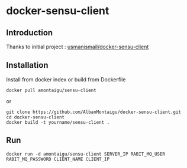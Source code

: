 # docker-sensu-client

## Introduction

Thanks to initial project : [usmanismail/docker-sensu-client](https://github.com/usmanismail/docker-sensu-client)

## Installation

Install from docker index or build from Dockerfile

```
docker pull amontaigu/sensu-client
```

or

```
git clone https://github.com/AlbanMontaigu/docker-sensu-client.git
cd docker-sensu-client
docker build -t yourname/sensu-client .
```

## Run

```
docker run -d amontaigu/sensu-client SERVER_IP RABIT_MQ_USER RABIT_MQ_PASSWORD CLIENT_NAME CLIENT_IP
```

